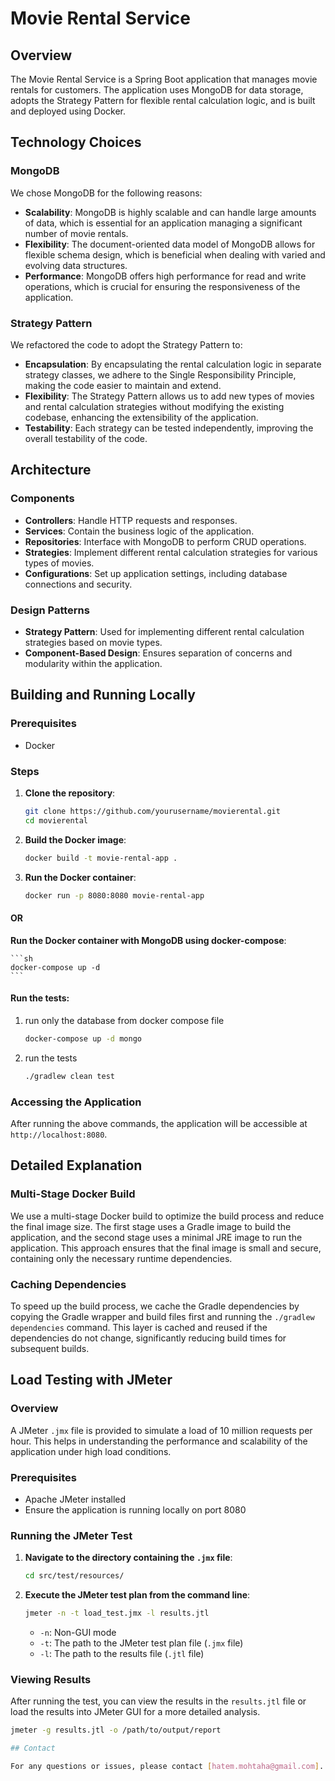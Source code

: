 # Movie Rental Service

## Overview

The Movie Rental Service is a Spring Boot application that manages movie rentals for customers. The application uses MongoDB for data storage, adopts the Strategy Pattern for flexible rental calculation logic, and is built and deployed using Docker.

## Technology Choices

### MongoDB

We chose MongoDB for the following reasons:
- **Scalability**: MongoDB is highly scalable and can handle large amounts of data, which is essential for an application managing a significant number of movie rentals.
- **Flexibility**: The document-oriented data model of MongoDB allows for flexible schema design, which is beneficial when dealing with varied and evolving data structures.
- **Performance**: MongoDB offers high performance for read and write operations, which is crucial for ensuring the responsiveness of the application.

### Strategy Pattern

We refactored the code to adopt the Strategy Pattern to:
- **Encapsulation**: By encapsulating the rental calculation logic in separate strategy classes, we adhere to the Single Responsibility Principle, making the code easier to maintain and extend.
- **Flexibility**: The Strategy Pattern allows us to add new types of movies and rental calculation strategies without modifying the existing codebase, enhancing the extensibility of the application.
- **Testability**: Each strategy can be tested independently, improving the overall testability of the code.

## Architecture

### Components

- **Controllers**: Handle HTTP requests and responses.
- **Services**: Contain the business logic of the application.
- **Repositories**: Interface with MongoDB to perform CRUD operations.
- **Strategies**: Implement different rental calculation strategies for various types of movies.
- **Configurations**: Set up application settings, including database connections and security.

### Design Patterns

- **Strategy Pattern**: Used for implementing different rental calculation strategies based on movie types.
- **Component-Based Design**: Ensures separation of concerns and modularity within the application.

## Building and Running Locally

### Prerequisites

- Docker

### Steps

1. **Clone the repository**:

    ```sh
    git clone https://github.com/yourusername/movierental.git
    cd movierental
    ```

2. **Build the Docker image**:

    ```sh
    docker build -t movie-rental-app .
    ```

3. **Run the Docker container**:

    ```sh
    docker run -p 8080:8080 movie-rental-app
    ```
#### OR
**Run the Docker container with MongoDB using docker-compose**:

    ```sh
    docker-compose up -d
    ```
#### Run the tests:
1. run only the database from docker compose file
    ```sh
    docker-compose up -d mongo
    ```
2. run the tests
    ```sh
    ./gradlew clean test
    ```
### Accessing the Application

After running the above commands, the application will be accessible at `http://localhost:8080`.

## Detailed Explanation

### Multi-Stage Docker Build

We use a multi-stage Docker build to optimize the build process and reduce the final image size. The first stage uses a Gradle image to build the application, and the second stage uses a minimal JRE image to run the application. This approach ensures that the final image is small and secure, containing only the necessary runtime dependencies.

### Caching Dependencies

To speed up the build process, we cache the Gradle dependencies by copying the Gradle wrapper and build files first and running the `./gradlew dependencies` command. This layer is cached and reused if the dependencies do not change, significantly reducing build times for subsequent builds.

## Load Testing with JMeter

### Overview

A JMeter `.jmx` file is provided to simulate a load of 10 million requests per hour. This helps in understanding the performance and scalability of the application under high load conditions.

### Prerequisites

- Apache JMeter installed
- Ensure the application is running locally on port 8080

### Running the JMeter Test

1. **Navigate to the directory containing the `.jmx` file**:

    ```sh
    cd src/test/resources/
    ```

2. **Execute the JMeter test plan from the command line**:

    ```sh
    jmeter -n -t load_test.jmx -l results.jtl
    ```

   - `-n`: Non-GUI mode
   - `-t`: The path to the JMeter test plan file (`.jmx` file)
   - `-l`: The path to the results file (`.jtl` file)

### Viewing Results

After running the test, you can view the results in the `results.jtl` file or load the results into JMeter GUI for a more detailed analysis.

```sh
jmeter -g results.jtl -o /path/to/output/report

## Contact

For any questions or issues, please contact [hatem.mohtaha@gmail.com].

